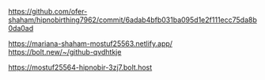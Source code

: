 https://github.com/ofer-shaham/hipnobirthing7962/commit/6adab4bfb031ba095d1e2f111ecc75da8b0da0ad


https://mariana-shaham-mostuf25563.netlify.app/
https://bolt.new/~/github-qvdhtkje


 
https://mostuf25564-hipnobir-3zj7.bolt.host

